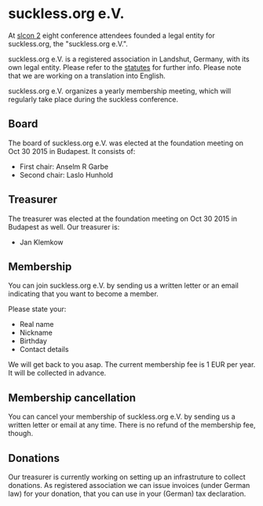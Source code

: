 suckless.org e.V.
=================
At [slcon 2](http://suckless.org/conference/2015) eight conference attendees
founded a legal entity for suckless.org, the "suckless.org e.V.".

suckless.org e.V. is a registered association in Landshut, Germany, with its
own legal entity. Please refer to the [statutes](/satzung) for further info.
Please note that we are working on a translation into English. 

suckless.org e.V. organizes a yearly membership meeting, which will regularly
take place during the suckless conference.

Board
-----
The board of suckless.org e.V. was elected at the foundation meeting on Oct 30
2015 in Budapest. It consists of:

* First chair: Anselm R Garbe
* Second chair: Laslo Hunhold

Treasurer
---------
The treasurer was elected at the foundation meeting on Oct 30 2015 in Budapest as well. Our treasurer is:

* Jan Klemkow

Membership
----------
You can join suckless.org e.V. by sending us a written letter or an email indicating that you want to become a member.

Please state your:

* Real name
* Nickname
* Birthday
* Contact details

We will get back to you asap. The current membership fee is 1 EUR per year. It will be collected in advance.

Membership cancellation
-----------------------
You can cancel your membership of suckless.org e.V. by sending us a written
letter or email at any time. There is no refund of the membership fee, though.

Donations
---------
Our treasurer is currently working on setting up an infrastruture to collect
donations. As registered association we can issue invoices (under German law)
for your donation, that you can use in your (German) tax declaration.

